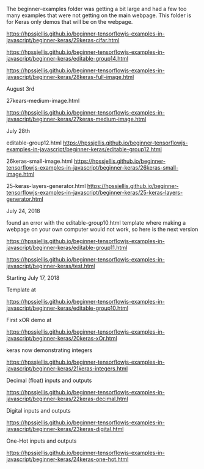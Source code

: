 The beginner-examples folder was getting a bit large and had a few too many examples that were not getting on the main webpage.
This folder is for Keras only demos that will be on the webpage.



https://hpssjellis.github.io/beginner-tensorflowjs-examples-in-javascript/beginner-keras/29keras-cifar.html


https://hpssjellis.github.io/beginner-tensorflowjs-examples-in-javascript/beginner-keras/editable-group14.html


https://hpssjellis.github.io/beginner-tensorflowjs-examples-in-javascript/beginner-keras/28keras-full-image.html


August 3rd

27kears-medium-image.html

https://hpssjellis.github.io/beginner-tensorflowjs-examples-in-javascript/beginner-keras/27keras-medium-image.html



July 28th


editable-group12.html
https://hpssjellis.github.io/beginner-tensorflowjs-examples-in-javascript/beginner-keras/editable-group12.html



26keras-small-image.html
https://hpssjellis.github.io/beginner-tensorflowjs-examples-in-javascript/beginner-keras/26keras-small-image.html


25-keras-layers-generator.html
https://hpssjellis.github.io/beginner-tensorflowjs-examples-in-javascript/beginner-keras/25-keras-layers-generator.html



July 24, 2018

found an error with the editable-group10.html template where making a webpage on your own computer would not work, so here is the next version

https://hpssjellis.github.io/beginner-tensorflowjs-examples-in-javascript/beginner-keras/editable-group11.html


https://hpssjellis.github.io/beginner-tensorflowjs-examples-in-javascript/beginner-keras/test.html



Starting July 17, 2018

Template at

https://hpssjellis.github.io/beginner-tensorflowjs-examples-in-javascript/beginner-keras/editable-group10.html




First xOR demo at  


https://hpssjellis.github.io/beginner-tensorflowjs-examples-in-javascript/beginner-keras/20keras-xOr.html




keras now demonstrating integers  


https://hpssjellis.github.io/beginner-tensorflowjs-examples-in-javascript/beginner-keras/21keras-integers.html



Decimal (float) inputs and outputs  

https://hpssjellis.github.io/beginner-tensorflowjs-examples-in-javascript/beginner-keras/22keras-decimal.html


Digital inputs and outputs  

https://hpssjellis.github.io/beginner-tensorflowjs-examples-in-javascript/beginner-keras/23keras-digital.html


One-Hot inputs and outputs  

https://hpssjellis.github.io/beginner-tensorflowjs-examples-in-javascript/beginner-keras/24keras-one-hot.html



